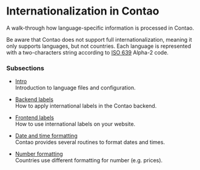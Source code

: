 
Internationalization in Contao
==============================

A walk-through how language-specific information is processed in Contao.

Be aware that Contao does not support full internationalization, meaning it only supports languages, but not countries. Each language is represented with a two-characters string according to [ISO 639][1] Alpha-2 code.


### Subsections ###

* [Intro](intro.md)  
  Introduction to language files and configuration.

* [Backend labels](backend.md)  
  How to apply international labels in the Contao backend.
  
* [Frontend labels](frontend.md)  
  How to use international labels on your website.

* [Date and time formatting](date-and-time.md)  
  Contao provides several routines to format dates and times.

* [Number formatting](numbers.md)  
  Countries use different formatting for number (e.g. prices).


[1]: http://en.wikipedia.org/wiki/ISO_639    "ISO 639 on Wikipedia"
